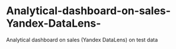# Analytical-dashboard-on-sales-Yandex-DataLens-
Analytical dashboard on sales (Yandex DataLens) on test data
